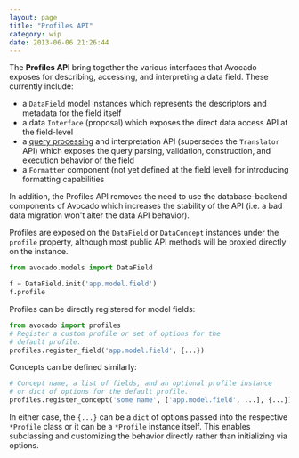 ```yaml
---
layout: page
title: "Profiles API"
category: wip
date: 2013-06-06 21:26:44
---
```


The **Profiles API** bring together the various interfaces that Avocado exposes for describing, accessing, and interpreting a data field. These currently include:

- a `DataField` model instances which represents the descriptors and metadata for the field itself
- a data `Interface` (proposal) which exposes the direct data access API at the field-level
- a [query processing]() and interpretation API (supersedes the `Translator` API) which exposes the query parsing, validation, construction, and execution behavior of the field
- a `Formatter` component (not yet defined at the field level) for introducing formatting capabilities

In addition, the Profiles API removes the need to use the database-backend components of Avocado which increases the stability of the API (i.e. a bad data migration won't alter the data API behavior).

Profiles are exposed on the `DataField` or `DataConcept` instances under the `profile` property, although most public API methods will be proxied directly on the instance.

```python
from avocado.models import DataField

f = DataField.init('app.model.field')
f.profile
```

Profiles can be directly registered for model fields:

```python
from avocado import profiles
# Register a custom profile or set of options for the
# default profile.
profiles.register_field('app.model.field', {...})
```

Concepts can be defined similarly:

```python
# Concept name, a list of fields, and an optional profile instance
# or dict of options for the default profile.
profiles.register_concept('some name', ['app.model.field', ...], {...})
```

In either case, the `{...}` can be a `dict` of options passed into the respective `*Profile` class or it can be a `*Profile` instance itself. This enables subclassing and customizing the behavior directly rather than initializing via options.
